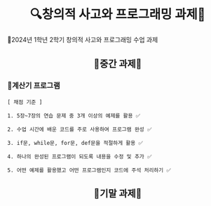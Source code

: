 <h1 align="center"> 🔍창의적 사고와 프로그래밍 과제🔎 </h1>
<p3> 📌2024년 1학년 2학기 창의적 사고와 프로그래밍 수업 과제 </h3>

<h2 align="center"> 📄중간 과제📄 </h2>

<h3> 📱계산기 프로그램 </h3>

```
[ 채점 기준 ]

1. 5장~7장의 연습 문제 중 3개 이상의 예제를 활용 ✅

2. 수업 시간에 배운 코드를 주로 사용하여 프로그램 완성 ✅

3. if문, while문, for문, def문을 적절하게 활용 ✅

4. 하나의 완성된 프로그램이 되도록 내용을 수정 및 추가 ✅

5. 어떤 예제를 활용했고 어떤 프로그램인지 코드에 주석 처리하기 ✅
```

<h2 align="center"> 📄기말 과제📄 </h2>
